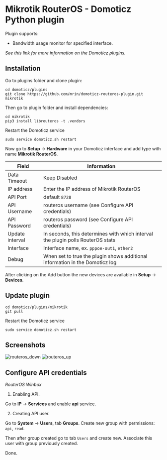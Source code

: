 # Mikrotik RouterOS - Domoticz Python plugin

Plugin supports:
* Bandwidth usage monitor for specified interface.

*See this [link](https://www.domoticz.com/wiki/Using_Python_plugins) for more information on the Domoticz plugins.*

## Installation

Go to plugins folder and clone plugin:
```
cd domoticz/plugins
git clone https://github.com/mrin/domoticz-routeros-plugin.git mikrotik
```
Then go to plugin folder and install dependencies:
```
cd mikrotik
pip3 install librouteros -t .vendors
```
Restart the Domoticz service
```
sudo service domoticz.sh restart
```
Now go to **Setup** -> **Hardware** in your Domoticz interface and add type with name **Mikrotik RouterOS**.

| Field | Information|
| ----- | ---------- |
| Data Timeout | Keep Disabled |
| IP address | Enter the IP address of Mikrotik RouterOS |
| API Port | default ```8728``` |
| API Username | routeros username (see Configure API credentials) |
| API Password | routeros password (see Configure API credentials) |
| Update interval | In seconds, this determines with which interval the plugin polls RouterOS stats |
| Interface | Interface name, ex. ```pppoe-out1```, ```ether2``` |
| Debug | When set to true the plugin shows additional information in the Domoticz log |

After clicking on the Add button the new devices are available in **Setup** -> **Devices**.

## Update plugin

```
cd domoticz/plugins/mikrotik
git pull
```

Restart the Domoticz service
```
sudo service domoticz.sh restart
```

## Screenshots

![routeros_down](https://user-images.githubusercontent.com/93999/29780502-b4b75974-8c1e-11e7-9de1-bfd53f4347a9.png)
![routeros_up](https://user-images.githubusercontent.com/93999/29780501-b4b6bb54-8c1e-11e7-8999-de769cc67013.png)

## Configure API credentials

*RouterOS Winbox*

1. Enabling API.

Go to **IP** -> **Services** and enable **api** service.

2. Creating API user. 

Go to **System** -> **Users**, tab **Groups**. Create new group with permissions: ```api```, ```read```.

Then after group created go to tab ```Users``` and create new. Associate this user with group previously created.

Done.
